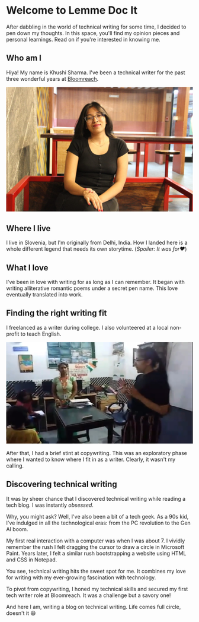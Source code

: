 # **Welcome to Lemme Doc It**

After dabbling in the world of technical writing for some time, I decided to pen down my thoughts. In this space, you'll find my opinion pieces and personal learnings. Read on if you're interested in knowing me. 

## Who am I
Hiya! My name is Khushi Sharma. I've been a technical writer for the past three wonderful years at [Bloomreach](https://www.bloomreach.com/en). 

![Khushi Sharma image](img/my-image.jpg)

## Where I live 
I live in Slovenia, but I'm originally from Delhi, India. How I landed here is a whole different legend that needs its own storytime. (*Spoiler: It was for❤️*)

## What I love 
I've been in love with writing for as long as I can remember. It began with writing alliterative romantic poems under a secret pen name. This love eventually translated into work. 

## Finding the right writing fit
I freelanced as a writer during college. I also volunteered at a local non-profit to teach English. 

![Volunteering at NGO](img/teaching-english-at-ngo.png)

After that, I had a brief stint at copywriting. This was an exploratory phase where I wanted to know where I fit in as a writer. Clearly, it wasn't my calling. 

## Discovering technical writing 
It was by sheer chance that I discovered technical writing while reading a tech blog. I was instantly *obsessed*. 

Why, you might ask? Well, I've also been a bit of a tech geek. As a 90s kid, I've indulged in all the technological eras: from the PC revolution to the Gen AI boom. 

My first real interaction with a computer was when I was about 7. I vividly remember the rush I felt dragging the cursor to draw a circle in Microsoft Paint. Years later, I felt a similar rush bootstrapping a website using HTML and CSS in Notepad. 

You see, technical writing hits the sweet spot for me. It combines my love for writing with my ever-growing fascination with technology. 

To pivot from copywriting, I honed my technical skills and secured my first tech writer role at Bloomreach. It was a challenge but a savory one!

And here I am, writing a blog on technical writing. Life comes full circle, doesn't it 😄